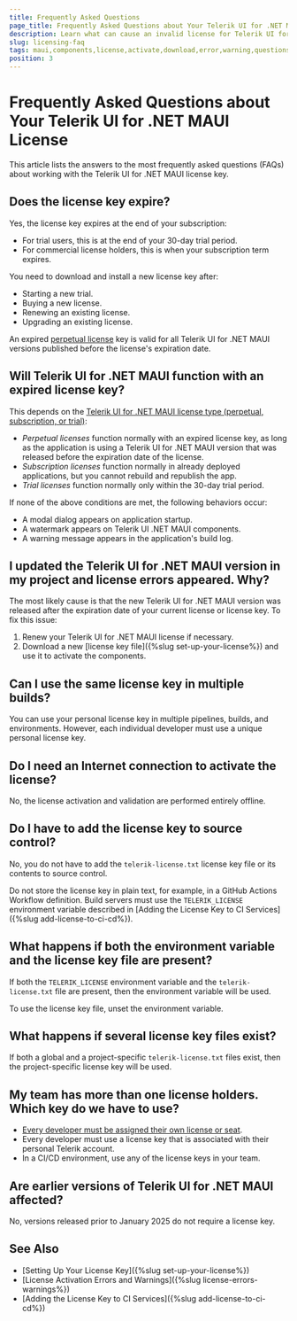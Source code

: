 ```yaml
---
title: Frequently Asked Questions
page_title: Frequently Asked Questions about Your Telerik UI for .NET MAUI License
description: Learn what can cause an invalid license for Telerik UI for .NET MAUI, learn what are the common warnings and errors, and learn how to solve them.
slug: licensing-faq
tags: maui,components,license,activate,download,error,warning,questions,faq
position: 3
---
```


# Frequently Asked Questions about Your Telerik UI for .NET MAUI License

This article lists the answers to the most frequently asked questions (FAQs) about working with the Telerik UI for .NET MAUI license key.

## Does the license key expire?

Yes, the license key expires at the end of your subscription:

* For trial users, this is at the end of your 30-day trial period.
* For commercial license holders, this is when your subscription term expires.

You need to download and install a new license key after:

* Starting a new trial.
* Buying a new license.
* Renewing an existing license.
* Upgrading an existing license.

An expired [perpetual license](https://www.telerik.com/purchase/faq/licensing-purchasing#licensing) key is valid for all Telerik UI for .NET MAUI versions published before the license's expiration date.

## Will Telerik UI for .NET MAUI function with an expired license key?

This depends on the [Telerik UI for .NET MAUI license type (perpetual, subscription, or trial)](https://www.telerik.com/purchase/faq/licensing-purchasing#licensing):

* *Perpetual licenses* function normally with an expired license key, as long as the application is using a Telerik UI for .NET MAUI version that was released before the expiration date of the license.
* *Subscription licenses* function normally in already deployed applications, but you cannot rebuild and republish the app.
* *Trial licenses* function normally only within the 30-day trial period.

If none of the above conditions are met, the following behaviors occur:

* A modal dialog appears on application startup.
* A watermark appears on Telerik UI .NET MAUI components.
* A warning message appears in the application's build log.

## I updated the Telerik UI for .NET MAUI version in my project and license errors appeared. Why?

The most likely cause is that the new Telerik UI for .NET MAUI version was released after the expiration date of your current license or license key. To fix this issue:

1. Renew your Telerik UI for .NET MAUI license if necessary.
1. Download a new [license key file]({%slug set-up-your-license%}) and use it to activate the components.

## Can I use the same license key in multiple builds?

You can use your personal license key in multiple pipelines, builds, and environments. However, each individual developer must use a unique personal license key.

## Do I need an Internet connection to activate the license?

No, the license activation and validation are performed entirely offline.

## Do I have to add the license key to source control?

No, you do not have to add the `telerik-license.txt` license key file or its contents to source control.

Do not store the license key in plain text, for example, in a GitHub Actions Workflow definition. Build servers must use the `TELERIK_LICENSE` environment variable described in [Adding the License Key to CI Services]({%slug add-license-to-ci-cd%}).

## What happens if both the environment variable and the license key file are present?

If both the `TELERIK_LICENSE` environment variable and the `telerik-license.txt` file are present, then the environment variable will be used.

To use the license key file, unset the environment variable.

## What happens if several license key files exist?

If both a global and a project-specific `telerik-license.txt` files exist, then the project-specific license key will be used.

## My team has more than one license holders. Which key do we have to use?

* [Every developer must be assigned their own license or seat](https://www.telerik.com/purchase/faq/licensing-purchasing).
* Every developer must use a license key that is associated with their personal Telerik account.
* In a CI/CD environment, use any of the license keys in your team.

## Are earlier versions of Telerik UI for .NET MAUI affected?

No, versions released prior to January 2025 do not require a license key.

## See Also

* [Setting Up Your License Key]({%slug set-up-your-license%})
* [License Activation Errors and Warnings]({%slug license-errors-warnings%})
* [Adding the License Key to CI Services]({%slug add-license-to-ci-cd%})
